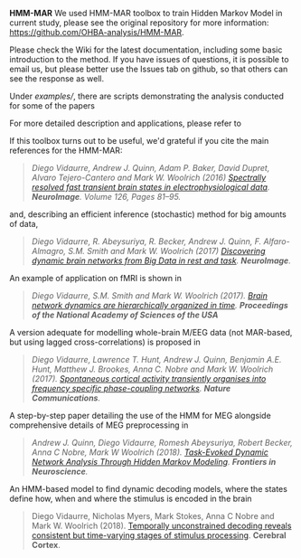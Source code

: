 
**HMM-MAR**
We used HMM-MAR toolbox to train Hidden Markov Model in current study, please see the original repository for more information: https://github.com/OHBA-analysis/HMM-MAR.

Please check the Wiki for the latest documentation, including some basic introduction to the method. If you have issues of questions, it is possible to email us, but please better use the Issues tab on github, so that others can see the response as well.

Under _examples/_, there are scripts demonstrating the analysis conducted for some of the papers

For more detailed description and applications, please refer to

If this toolbox turns out to be useful, we'd grateful if you cite the main references for the HMM-MAR: 

> _Diego Vidaurre, Andrew J. Quinn, Adam P. Baker, David Dupret, Alvaro Tejero-Cantero and Mark W. Woolrich (2016) [Spectrally resolved fast transient brain states in electrophysiological data](http://www.sciencedirect.com/science/article/pii/S1053811915010691). **NeuroImage**. Volume 126, Pages 81–95._

and, describing an efficient inference (stochastic) method for big amounts of data, 

> _Diego Vidaurre, R. Abeysuriya, R. Becker, Andrew J. Quinn, F. Alfaro-Almagro, S.M. Smith and Mark W. Woolrich (2017) [Discovering dynamic brain networks from Big Data in rest and task](http://www.sciencedirect.com/science/article/pii/S1053811917305487). **NeuroImage**._

An example of application on fMRI is shown in 

> _Diego Vidaurre, S.M. Smith and Mark W. Woolrich (2017). [Brain network dynamics are hierarchically organized in time](http://www.pnas.org/content/early/2017/10/26/1705120114). **Proceedings of the National Academy of Sciences of the USA**_

A version adequate for modelling whole-brain M/EEG data (not MAR-based, but using lagged cross-correlations) is proposed in 

> _Diego Vidaurre, Lawrence T. Hunt, Andrew J. Quinn, Benjamin A.E. Hunt, Matthew J. Brookes, Anna C. Nobre and Mark W. Woolrich (2017). [Spontaneous cortical activity transiently organises into frequency specific phase-coupling networks](https://www.nature.com/articles/s41467-018-05316-z). **Nature Communications**._

A step-by-step paper detailing the use of the HMM for MEG alongside comprehensive details of MEG preprocessing in 

> _Andrew J. Quinn, Diego Vidaurre, Romesh Abeysuriya, Robert Becker, Anna C Nobre, Mark W Woolrich (2018). [Task-Evoked Dynamic Network Analysis Through Hidden Markov Modeling](https://www.frontiersin.org/articles/10.3389/fnins.2018.00603/full). **Frontiers in Neuroscience**._

An HMM-based model to find dynamic decoding models, where the states define how, when and where the stimulus is encoded in the brain

> Diego Vidaurre, Nicholas Myers, Mark Stokes, Anna C Nobre and Mark W. Woolrich (2018). [Temporally unconstrained decoding reveals consistent but time-varying stages of stimulus processing](https://academic.oup.com/cercor/article/29/2/863/5232535). **Cerebral Cortex**.


